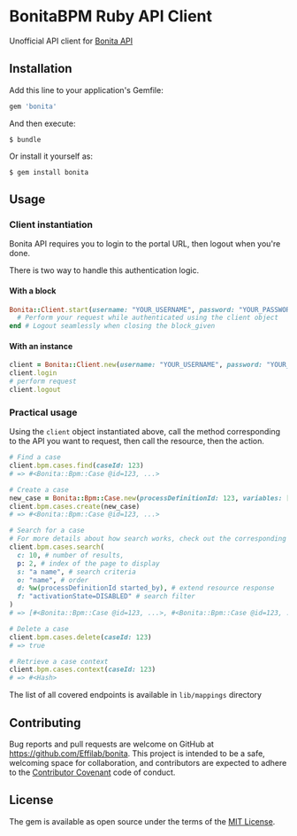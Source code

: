 # BonitaBPM Ruby API Client

Unofficial API client for [Bonita API](https://effilab.atlassian.net/wiki/display/IT/Product+Launch+-+Overview)

## Installation

Add this line to your application's Gemfile:

```ruby
gem 'bonita'
```

And then execute:

    $ bundle

Or install it yourself as:

    $ gem install bonita

## Usage

### Client instantiation

Bonita API requires you to login to the portal URL, then logout when you're done.

There is two way to handle this authentication logic.

#### With a block

```ruby
Bonita::Client.start(username: "YOUR_USERNAME", password: "YOUR_PASSWORD", url: "YOUR_BONITA_SERVER_URL") do |client|
  # Perform your request while authenticated using the client object
end # Logout seamlessly when closing the block_given
```

#### With an instance
```ruby
client = Bonita::Client.new(username: "YOUR_USERNAME", password: "YOUR_PASSWORD", url: "YOUR_BONITA_SERVER_URL")
client.login
# perform request
client.logout
```

### Practical usage

Using the `client` object instantiated above, call the method corresponding to the API you want to request, then call the resource, then the action.

```ruby
# Find a case
client.bpm.cases.find(caseId: 123)
# => #<Bonita::Bpm::Case @id=123, ...>

# Create a case
new_case = Bonita::Bpm::Case.new(processDefinitionId: 123, variables: [{ foo: "bar" }])
client.bpm.cases.create(new_case)
# => #<Bonita::Bpm::Case @id=123, ...>

# Search for a case
# For more details about how search works, check out the corresponding article on the official Bonita API documentation.
client.bpm.cases.search(
  c: 10, # number of results,
  p: 2, # index of the page to display
  s: "a name", # search criteria
  o: "name", # order
  d: %w(processDefinitionId started_by), # extend resource response
  f: "activationState=DISABLED" # search filter
)
# => [#<Bonita::Bpm::Case @id=123, ...>, #<Bonita::Bpm::Case @id=123, ...>]

# Delete a case
client.bpm.cases.delete(caseId: 123)
# => true

# Retrieve a case context
client.bpm.cases.context(caseId: 123)
# => #<Hash>
```

The list of all covered endpoints is available in `lib/mappings` directory



## Contributing

Bug reports and pull requests are welcome on GitHub at https://github.com/Effilab/bonita. This project is intended to be a safe, welcoming space for collaboration, and contributors are expected to adhere to the [Contributor Covenant](http://contributor-covenant.org) code of conduct.


## License

The gem is available as open source under the terms of the [MIT License](http://opensource.org/licenses/MIT).
